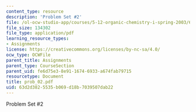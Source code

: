 ```yaml
---
content_type: resource
description: 'Problem Set #2'
file: /ol-ocw-studio-app/courses/5-12-organic-chemistry-i-spring-2003/63d2d3825535b069d18b7039507dab22_prob_02.pdf
file_size: 134302
file_type: application/pdf
learning_resource_types:
- Assignments
license: https://creativecommons.org/licenses/by-nc-sa/4.0/
ocw_type: OCWFile
parent_title: Assignments
parent_type: CourseSection
parent_uid: fe6d75e3-8e91-1674-6933-a674fab79715
resourcetype: Document
title: prob_02.pdf
uid: 63d2d382-5535-b069-d18b-7039507dab22
---
```

Problem Set #2